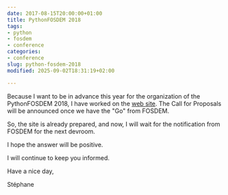 ```yaml
---
date: 2017-08-15T20:00:00+01:00
title: PythonFOSDEM 2018
tags:
- python
- fosdem
- conference
categories:
- conference
slug: python-fosdem-2018
modified: 2025-09-02T18:31:19+02:00

---
```


Because I want to be in advance this year for the organization of the PythonFOSDEM 2018,
I have worked on the [web site](https://python-fosdem.org). The Call for Proposals will be announced once we have the "Go" from FOSDEM.

So, the site is already prepared, and now, I will wait for the notification from FOSDEM for the next devroom.

I hope the answer will be positive.

I will continue to keep you informed.

Have a nice day,

Stéphane